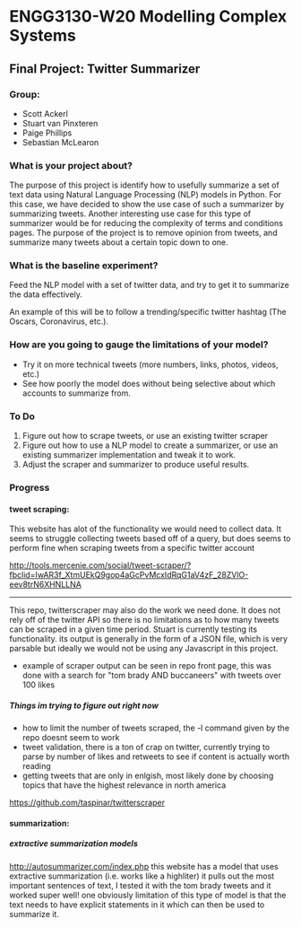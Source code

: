 # ENGG3130-W20 Modelling Complex Systems
## Final Project: Twitter Summarizer

### Group:
- Scott Ackerl
- Stuart van Pinxteren
- Paige Phillips
- Sebastian McLearon


### What is your project about?

The purpose of this project is identify how to usefully summarize a set of text data using Natural Language Processing (NLP) models in Python.
For this case, we have decided to show the use case of such a summarizer by summarizing tweets. Another interesting use case for this type of summarizer would be for reducing the complexity of terms and conditions pages.
The purpose of the project is to remove opinion from tweets, and summarize many tweets about a certain topic down to one. 

### What is the baseline experiment?  

Feed the NLP model with a set of twitter data, and try to get it to summarize the data effectively.

An example of this will be to follow a trending/specific twitter hashtag (The Oscars, Coronavirus, etc.).

### How are you going to gauge the limitations of your model?  

- Try it on more technical tweets (more numbers, links, photos, videos, etc.)
- See how poorly the model does without being selective about which accounts to summarize from.

### To Do

1. Figure out how to scrape tweets, or use an existing twitter scraper
2. Figure out how to use a NLP model to create a summarizer, or use an existing summarizer implementation and tweak it to work.
3. Adjust the scraper and summarizer to produce useful results.

### Progress
#### tweet scraping: 
This website has alot of the functionality we would need to collect data. It seems to struggle collecting tweets based off of a query, but does seems to perform fine when scraping tweets from a specific twitter account

http://tools.mercenie.com/social/tweet-scraper/?fbclid=IwAR3f_XtmUEkQ9gop4aGcPvMcxIdRqG1aV4zF_28ZVlO-eev8trN6XHNLLNA
****

This repo, twitterscraper may also do the work we need done. It does not rely off of the twitter API so there is no limitations as to how many tweets can be scraped in a given time period. Stuart is currently testing its functionality. its output is generally in the form of a JSON file, which is very parsable but ideally we would not be using any Javascript in this project.

* example of scraper output can be seen in repo front page, this was done with a search for "tom brady AND buccaneers" with tweets over 100 likes

##### Things im trying to figure out right now
* how to limit the number of tweets scraped, the -l command given by the repo doesnt seem to work
* tweet validation, there is a ton of crap on twitter, currently trying to parse by number of likes and retweets to see if content is actually worth reading
* getting tweets that are only in enlgish, most likely done by choosing topics that have the highest relevance in north america



https://github.com/taspinar/twitterscraper



#### summarization: 
##### extractive summarization models
  http://autosummarizer.com/index.php
  this website has a model that uses extractive summarization (i.e. works like a highliter) it pulls out the most important sentences of text, I tested it with the tom brady tweets and it worked super well! one obviously limitation of this type of model is that the text needs to have explicit statements in it which can then be used to summarize it.
  

